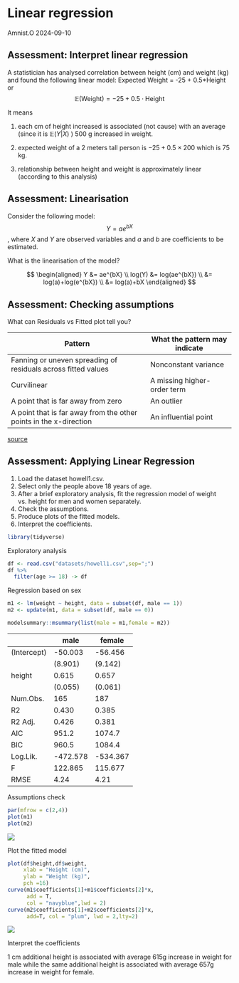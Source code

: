 Linear regression
================
Amnist.O
2024-09-10

## Assessment: Interpret linear regression

A statistician has analysed correlation between height (cm) and weight
(kg) and found the following linear model: Expected Weight = -25 +
0.5\*Height or
$$\mathbb{E}(\text{Weight}) = -25 + 0.5 \cdot \text{Height}$$

It means  
1. each cm of height increased is associated (not cause) with an average
(since it is $\mathbb{E}(Y|X)$ ) 500 g increased in weight.

2.  expected weight of a 2 meters tall person is $-25 + 0.5 \times 200$
    which is 75 kg.

3.  relationship between height and weight is approximately linear
    (according to this analysis)

## Assessment: Linearisation

Consider the following model: $$Y=ae^{bX}$$, where $X$ and $Y$ are
observed variables and $a$ and $b$ are coefficients to be estimated.

What is the linearisation of the model?

$$
\begin{aligned}
Y &= ae^{bX} \\
log(Y) &= log(ae^{bX}) \\
&= log(a)+log(e^{bX}) \\
&= log(a)+bX
\end{aligned}
$$

## Assessment: Checking assumptions

What can Residuals vs Fitted plot tell you?

| Pattern                                                           | What the pattern may indicate |
|-------------------------------------------------------------------|-------------------------------|
| Fanning or uneven spreading of residuals across fitted values     | Nonconstant variance          |
| Curvilinear                                                       | A missing higher-order term   |
| A point that is far away from zero                                | An outlier                    |
| A point that is far away from the other points in the x-direction | An influential point          |

[source](https://support.minitab.com/en-us/minitab/help-and-how-to/statistical-modeling/regression/how-to/fitted-line-plot/interpret-the-results/all-statistics-and-graphs/residual-plots/#residuals-versus-fits)

## Assessment: Applying Linear Regression

1.  Load the dataset howell1.csv.
2.  Select only the people above 18 years of age.
3.  After a brief exploratory analysis, fit the regression model of
    weight vs. height for men and women separately.
4.  Check the assumptions.
5.  Produce plots of the fitted models.
6.  Interpret the coefficients.

``` r
library(tidyverse)
```

Exploratory analysis

``` r
df <- read.csv("datasets/howell1.csv",sep=";")
df %>%
  filter(age >= 18) -> df
```

Regression based on sex

``` r
m1 <- lm(weight ~ height, data = subset(df, male == 1))
m2 <- update(m1, data = subset(df, male == 0))

modelsummary::msummary(list(male = m1,female = m2))
```

|             | male     | female   |
|-------------|----------|----------|
| (Intercept) | -50.003  | -56.456  |
|             | (8.901)  | (9.142)  |
| height      | 0.615    | 0.657    |
|             | (0.055)  | (0.061)  |
| Num.Obs.    | 165      | 187      |
| R2          | 0.430    | 0.385    |
| R2 Adj.     | 0.426    | 0.381    |
| AIC         | 951.2    | 1074.7   |
| BIC         | 960.5    | 1084.4   |
| Log.Lik.    | -472.578 | -534.367 |
| F           | 122.865  | 115.677  |
| RMSE        | 4.24     | 4.21     |

Assumptions check

``` r
par(mfrow = c(2,4))
plot(m1)
plot(m2)
```

![](linear-regression_files/figure-gfm/resid%20plot-1.png)<!-- -->

Plot the fitted model

``` r
plot(df$height,df$weight,
     xlab = "Height (cm)",
     ylab = "Weight (kg)",
     pch =16)
curve(m1$coefficients[1]+m1$coefficients[2]*x,
      add = T,
      col = "navyblue",lwd = 2)
curve(m2$coefficients[1]+m2$coefficients[2]*x,
      add=T, col = "plum", lwd = 2,lty=2)
```

![](linear-regression_files/figure-gfm/plot-1.png)<!-- -->

Interpret the coefficients

1 cm additional height is associated with average 615g increase in
weight for male while the same additional height is associated with
average 657g increase in weight for female.
